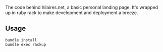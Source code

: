 

The code behind hilaires.net, a basic personal landing page.  It's wrapped up in ruby rack to make development and deployment a breeze.

Usage
-----

    bundle install
	bundle exec rackup

